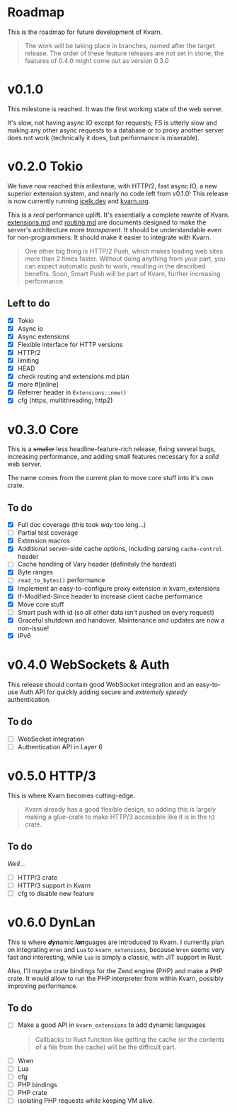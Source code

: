 # Roadmap

This is the roadmap for future development of Kvarn.

> The work will be taking place in branches, named after the target release. The order of these feature releases are not set in stone;
> the features of 0.4.0 might come out as version 0.3.0

# v0.1.0

This milestone is reached. It was the first working state of the web server.

It's slow, not having async IO except for requests; FS is utterly slow and
making any other async requests to a database or to proxy another server does not work
(technically it does, but performance is miserable).

# v0.2.0 Tokio

We have now reached this milestone, with HTTP/2, fast async IO, a new superior extension system, and nearly no code left from v0.1.0!
This release is now currently running [icelk.dev](https://icelk.dev) and [kvarn.org](https://kvarn.org).

This is a *real* performance uplift. It's essentially a complete rewrite of Kvarn.
[extensions.md](extensions.md) and [routing.md](routing.md) are documents designed to make the server's
architecture more *transparent*. It should be understandable even for non-programmers. It should make it easier to integrate with Kvarn.

> One other big thing is HTTP/2 Push, which makes loading web sites more than 2 times faster.
> Without doing anything from your part, you can expect automatic push to work, resulting in the
> described benefits. Soon, Smart Push will be part of Kvarn, further increasing performance.

## Left to do

- [x] Tokio
- [x] Async io
- [x] Async extensions
- [x] Flexible interface for HTTP versions
- [x] HTTP/2
- [x] limiting
- [x] HEAD
- [x] check routing and extensions.md plan
- [x] more #[inline]
- [x] Referrer header in `Extensions::new()`
- [x] cfg (https, multithreading, http2)

# v0.3.0 Core

This is a ~~smaller~~ less headline-feature-rich release, fixing several bugs, increasing performance, and adding small features necessary for a *solid* web server.

The name comes from the current plan to move core stuff into it's own crate.

## To do

- [x] Full doc coverage (this took *way* too long...)
- [ ] Partial test coverage
- [x] Extension macros
- [x] Additional server-side cache options, including parsing `cache-control` header
- [ ] Cache handling of Vary header (definitely the hardest)
- [x] Byte ranges
- [ ] `read_to_bytes()` performance
- [x] Implement an easy-to-configure proxy extension in kvarn_extensions
- [x] If-Modified-Since header to increase client cache performance
- [x] Move core stuff
- [ ] Smart push with id (so all other data isn't pushed on every request)
- [x] Graceful shutdown and handover. Maintenance and updates are now a non-issue!
- [x] IPv6

# v0.4.0 WebSockets & Auth

This release should contain good WebSocket integration and an easy-to-use Auth API
for quickly adding secure and *extremely speedy* authentication.

## To do

- [ ] WebSocket integration
- [ ] Authentication API in Layer 6

# v0.5.0 HTTP/3

This is where Kvarn becomes cutting-edge.

> Kvarn already has a good flexible design, so adding this is largely making
> a glue-crate to make HTTP/3 accessible like it is in the `h2` crate.

## To do

*Well...*

- [ ] HTTP/3 crate
- [ ] HTTP/3 support in Kvarn
- [ ] cfg to disable new feature

# v0.6.0 DynLan

This is where ***dyn***amic ***lan***guages are introduced to Kvarn. I currently plan on integrating `Wren` and `Lua` to `kvarn_extensions`,
because `Wren` seems very fast and interesting, while `Lua` is simply a classic, with JIT support in Rust.

Also, I'll maybe crate bindings for the Zend engine (PHP) and make a PHP crate. It would allow to run the PHP interpreter
from within Kvarn, possibly improving performance.

## To do

- [ ] Make a good API in `kvarn_extensions` to add dynamic languages
    > Callbacks to Rust function like getting the cache
    > (or the contents of a file from the cache) will be the difficult part.
- [ ] Wren
- [ ] Lua
- [ ] cfg
- [ ] PHP bindings
- [ ] PHP crate
- [ ] isolating PHP requests while keeping VM alive.
